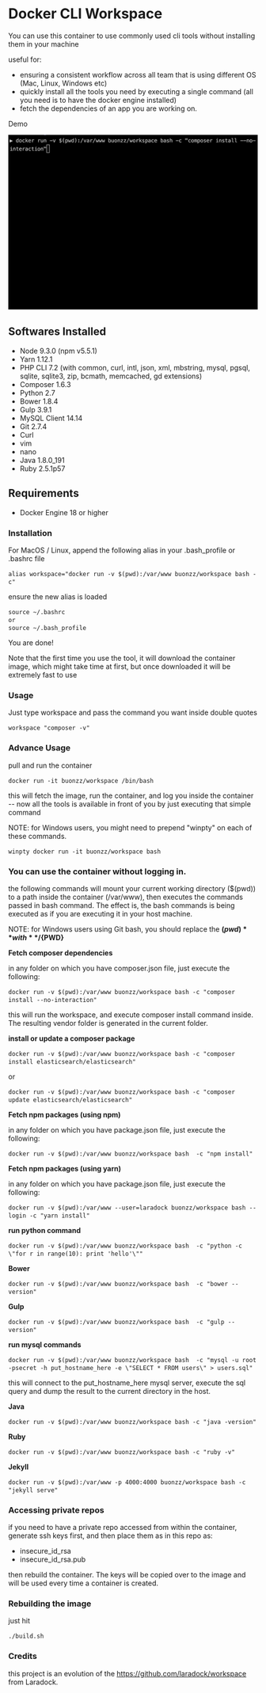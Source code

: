 # Docker CLI Workspace

You can use this container to use commonly used cli tools without installing them in your machine

useful for:

* ensuring a consistent workflow across all team that is using different OS (Mac, Linux, Windows etc)
* quickly install all the tools you need by executing a single command (all you need is to have the docker engine installed)
* fetch the dependencies of an app you are working on. 

Demo

![alt text](https://raw.githubusercontent.com/buonzz/cli-workspace/master/demo.gif)

## Softwares Installed

* Node 9.3.0 (npm v5.5.1)
* Yarn 1.12.1
* PHP CLI 7.2 (with common, curl, intl, json, xml, mbstring, mysql, pgsql, sqlite, sqlite3, zip, bcmath, memcached, gd extensions)
* Composer 1.6.3
* Python 2.7
* Bower 1.8.4
* Gulp 3.9.1
* MySQL Client 14.14
* Git 2.7.4
* Curl
* vim
* nano
* Java 1.8.0_191
* Ruby 2.5.1p57


## Requirements

* Docker Engine 18 or higher

### Installation

For MacOS / Linux, append the following alias in your .bash_profile or .bashrc file
```
alias workspace="docker run -v $(pwd):/var/www buonzz/workspace bash -c"
```
ensure the new alias is loaded
```
source ~/.bashrc
or 
source ~/.bash_profile
```
You are done!

Note that the first time you use the tool, it will download the container image, which might take time at first, but once downloaded it will be extremely fast to use

### Usage

Just type workspace and pass the command you want inside double quotes

```
workspace "composer -v"
```

### Advance Usage

pull and run the container
```
docker run -it buonzz/workspace /bin/bash
```

this will fetch the image, run the container, and log you inside the container -- now all the tools is available in front of you by just executing that simple command

NOTE: for Windows users, you might need to prepend "winpty" on each of these commands.

```
winpty docker run -it buonzz/workspace bash
```

### You can use the container without logging in.

the following commands  will mount your current working directory ($(pwd)) to a path inside the container (/var/www), then executes the commands passed in bash command. The effect is, the bash commands is being executed as if you are executing it in your host machine.

NOTE: for Windows users using Git bash, you should replace the **$(pwd)** with  **/${PWD}**

**Fetch composer dependencies**

in any folder on which you have composer.json file, just execute the following:

```
docker run -v $(pwd):/var/www buonzz/workspace bash -c "composer install --no-interaction"
```

this will run the workspace, and execute composer install command inside. The resulting vendor folder is generated in the current folder.

**install or update a composer package**


```
docker run -v $(pwd):/var/www buonzz/workspace bash -c "composer install elasticsearch/elasticsearch"
```
or

```
docker run -v $(pwd):/var/www buonzz/workspace bash -c "composer update elasticsearch/elasticsearch"
```


**Fetch npm packages (using npm)**

in any folder on which you have package.json file, just execute the following:

```
docker run -v $(pwd):/var/www buonzz/workspace bash  -c "npm install"
```

**Fetch npm packages (using yarn)**

in any folder on which you have package.json file, just execute the following:

```
docker run -v $(pwd):/var/www --user=laradock buonzz/workspace bash --login -c "yarn install"
```

**run python command**

```
docker run -v $(pwd):/var/www buonzz/workspace bash  -c "python -c \"for r in range(10): print 'hello'\""
```

**Bower**
```
docker run -v $(pwd):/var/www buonzz/workspace bash  -c "bower --version"
```

**Gulp**
```
docker run -v $(pwd):/var/www buonzz/workspace bash  -c "gulp --version"
```

**run mysql commands**
```
docker run -v $(pwd):/var/www buonzz/workspace bash  -c "mysql -u root -psecret -h put_hostname_here -e \"SELECT * FROM users\" > users.sql"
```
this will connect to the put_hostname_here mysql server, execute the sql query and dump the result to the current directory in the host.

**Java**
```
docker run -v $(pwd):/var/www buonzz/workspace bash -c "java -version"
```

**Ruby**

```
docker run -v $(pwd):/var/www buonzz/workspace bash -c "ruby -v"
```

**Jekyll**
```
docker run -v $(pwd):/var/www -p 4000:4000 buonzz/workspace bash -c "jekyll serve" 
```


### Accessing private repos

if you need to have a private repo accessed from within the container, generate ssh keys first, and then place them as in this repo as:

* insecure_id_rsa
* insecure_id_rsa.pub

then rebuild the container. The keys will be copied over to the image and will be used every time a container is created.


### Rebuilding the image

just hit

```
./build.sh
```


### Credits

this project is an evolution of the https://github.com/laradock/workspace from Laradock.
